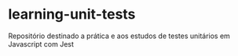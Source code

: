 # learning-unit-tests
Repositório destinado a prática e aos estudos de testes unitários em Javascript com Jest
